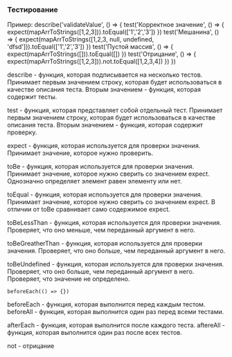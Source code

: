 ### Тестирование 

Пример:
	describe('validateValue', () => {
		test('Корректное значение', () => {
			expect(mapArrToStrings([1,2,3])).toEqual(['1','2','3'])
		})
		test('Мешанина', () => {
			expect(mapArrToStrings([1,2,3, null, undefined, 'dfsd'])).toEqual(['1','2','3'])
		})
		test('Пустой массив', () => {
			expect(mapArrToStrings([])).toEqual([])
		})
		test('Отрицание', () => {
			expect(mapArrToStrings([1,2,3])).not.toEqual([1,2,3,4])
		})
})

describe - функция, которая подписывается на несколько тестов. Принимает первым значением строку, которая будет использоваться в качестве описания теста. Вторым значением - функция, которая содержит тесты.

test - функция, которая представляет собой отдельный тест. Принимает первым значением строку, которая будет использоваться в качестве описания теста. Вторым значением - функция, которая содержит проверку. 

expect - функция, которая используется для проверки значения. Принимает значение, которое нужно проверить. 

toBe - функция, которая используется для проверки значения. Принимает значение, которое нужно сверить со значением expect. Однозначно определяет элемент равен элементу или нет. 

toEqual - функция, которая используется для проверки значения. Принимает значение, которое нужно сверить со значением expect. В отличии от toBe сравнивает само содержимое expect.

toBeLessThan - функция, которая используется для проверки значения. Проверяет, что оно меньше, чем переданный аргумент в него. 

toBeGreatherThan - функция, которая используется для проверки значения. Проверяет, что оно больше, чем переданный аргумент в него. 

toBeUndefined - функция, которая используется для проверки значения. Проверяет, что оно больше, чем переданный аргумент в него. Проверяет, что значение не определено.

	beforeEach(() => {})

beforeEach - функция, которая выполнится перед каждым тестом.
beforeAll - функция, которая выполнится один раз перед всеми тестами.

afterEach - функция, которая выполнится после каждого теста.
aftereAll - функция, которая выполнится один раз после всех тестов.

not - отрицание
